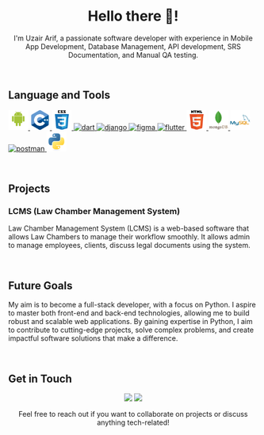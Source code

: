 <!-- Header -->
<h1 align="center">Hello there 👋! </h1>
<p align="center">I'm Uzair Arif, a passionate software developer with experience in Mobile App Development, Database Management, API development, SRS Documentation, and Manual QA testing.</p>
<br>

<!-- Skills -->
## Language and Tools

<p align="left"> <a href="https://developer.android.com" target="_blank" rel="noreferrer"> <img src="https://raw.githubusercontent.com/devicons/devicon/master/icons/android/android-original-wordmark.svg" alt="android" width="40" height="40"/> </a> <a href="https://www.w3schools.com/cpp/" target="_blank" rel="noreferrer"> <img src="https://raw.githubusercontent.com/devicons/devicon/master/icons/cplusplus/cplusplus-original.svg" alt="cplusplus" width="40" height="40"/> </a> <a href="https://www.w3schools.com/css/" target="_blank" rel="noreferrer"> <img src="https://raw.githubusercontent.com/devicons/devicon/master/icons/css3/css3-original-wordmark.svg" alt="css3" width="40" height="40"/> </a> <a href="https://dart.dev" target="_blank" rel="noreferrer"> <img src="https://www.vectorlogo.zone/logos/dartlang/dartlang-icon.svg" alt="dart" width="40" height="40"/> </a> <a href="https://www.djangoproject.com/" target="_blank" rel="noreferrer"> <img src="https://cdn.worldvectorlogo.com/logos/django.svg" alt="django" width="40" height="40"/> </a> <a href="https://www.figma.com/" target="_blank" rel="noreferrer"> <img src="https://www.vectorlogo.zone/logos/figma/figma-icon.svg" alt="figma" width="40" height="40"/> </a> <a href="https://flutter.dev" target="_blank" rel="noreferrer"> <img src="https://www.vectorlogo.zone/logos/flutterio/flutterio-icon.svg" alt="flutter" width="40" height="40"/> </a> <a href="https://www.w3.org/html/" target="_blank" rel="noreferrer"> <img src="https://raw.githubusercontent.com/devicons/devicon/master/icons/html5/html5-original-wordmark.svg" alt="html5" width="40" height="40"/> </a> <a href="https://www.mongodb.com/" target="_blank" rel="noreferrer"> <img src="https://raw.githubusercontent.com/devicons/devicon/master/icons/mongodb/mongodb-original-wordmark.svg" alt="mongodb" width="40" height="40"/> </a> <a href="https://www.mysql.com/" target="_blank" rel="noreferrer"> <img src="https://raw.githubusercontent.com/devicons/devicon/master/icons/mysql/mysql-original-wordmark.svg" alt="mysql" width="40" height="40"/> </a> <a href="https://postman.com" target="_blank" rel="noreferrer"> <img src="https://www.vectorlogo.zone/logos/getpostman/getpostman-icon.svg" alt="postman" width="40" height="40"/> </a> <a href="https://www.python.org" target="_blank" rel="noreferrer"> <img src="https://raw.githubusercontent.com/devicons/devicon/master/icons/python/python-original.svg" alt="python" width="40" height="40"/> </a> </p>

<br>
<!-- Projects -->

## Projects

### LCMS (Law Chamber Management System) 

Law Chamber Management System (LCMS) is a web-based software that allows Law Chambers to manage their workflow smoothly. It allows admin to manage employees, clients, discuss legal documents using the system.

<br>

## Future Goals

My aim is to become a full-stack developer, with a focus on Python. I aspire to master both front-end and back-end technologies, allowing me to build robust and scalable web applications. By gaining expertise in Python, I aim to contribute to cutting-edge projects, solve complex problems, and create impactful software solutions that make a difference.

<br>
<!-- Get in Touch -->

## Get in Touch

<p align="center">
  <a href="https://www.linkedin.com/in/uzair-arif-a7067219a"><img src="https://img.icons8.com/fluent/48/000000/linkedin.png"/></a> 
  <a href="mailto:uzairarif015@gmail.com"><img src="https://img.icons8.com/fluent/48/000000/gmail.png"/></a>
</p>

<p align="center">Feel free to reach out if you want to collaborate on projects or discuss anything tech-related!</p>
